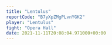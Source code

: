 ```yaml
---
title: "Lentulus"
reportCode: "B7yXpZMgPLvnYGK2"
player: "Lentulus"
fight: "Opera Hall"
date: 2021-11-11T20:08:04.971000+00:00
---
```

